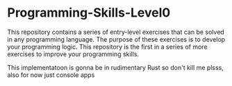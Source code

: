 # Programming-Skills-Level0
This repository contains a series of entry-level exercises that can be solved in any programming language. The purpose of these exercises is to develop your programming logic. This repository is the first in a series of more exercises to improve your programming skills.

This implementatoon is gonna be in rudimentary Rust so don't kill me plsss, also for now just console apps
